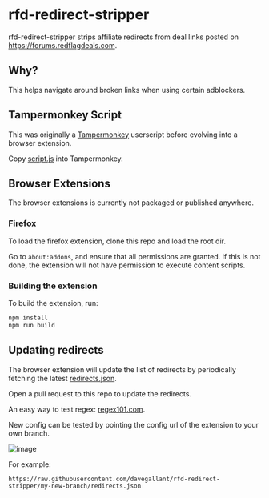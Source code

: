 # rfd-redirect-stripper

rfd-redirect-stripper strips affiliate redirects from deal links posted on https://forums.redflagdeals.com.

## Why?

This helps navigate around broken links when using certain adblockers.

## Tampermonkey Script

This was originally a [Tampermonkey](https://www.tampermonkey.net/) userscript before evolving into a browser extension.

Copy [script.js](./script.js) into Tampermonkey.

## Browser Extensions

The browser extensions is currently not packaged or published anywhere.

### Firefox

To load the firefox extension, clone this repo and load the root dir.

Go to `about:addons`, and ensure that all permissions are granted. If this is not done, the extension will not have permission to execute content scripts.

### Building the extension

To build the extension, run:

```sh
npm install
npm run build
```

## Updating redirects

The browser extension will update the list of redirects by periodically fetching the latest [redirects.json](redirects.json).

Open a pull request to this repo to update the redirects.

An easy way to test regex: [regex101.com](https://regex101.com/).

New config can be tested by pointing the config url of the extension to your own branch.

![image](https://user-images.githubusercontent.com/4519234/230703252-a7e09cf6-d0e5-4f54-8973-3b93d4a4a5a2.png)

For example:

```text
https://raw.githubusercontent.com/davegallant/rfd-redirect-stripper/my-new-branch/redirects.json
```
